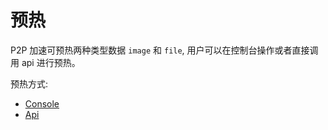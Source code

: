 # 预热

P2P 加速可预热两种类型数据 `image` 和 `file`, 用户可以在控制台操作或者直接调用 api 进行预热。

预热方式:

* [Console](console.md)
* [Api](api.md)
